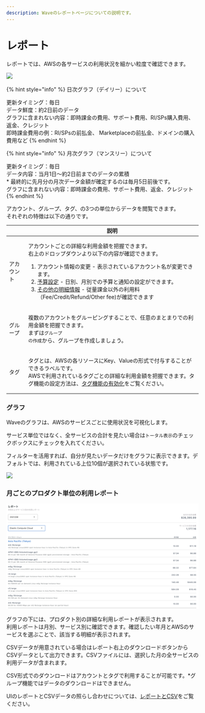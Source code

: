 ```yaml
---
description: Waveのレポートページについての説明です。
---
```


# レポート

レポートでは、AWSの各サービスの利用状況を細かい粒度で確認できます。

![](../../.gitbook/assets/2021-09-07-17.10.19.gif)

{% hint style="info" %}
日次グラフ（デイリー）について

更新タイミング：毎日\
データ鮮度：約2日前のデータ\
グラフに含まれない内容：即時課金の費用、サポート費用、RI/SPs購入費用、返金、クレジット\
即時課金費用の例：RI/SPsの前払金、 Marketplaceの前払金、ドメインの購入費用など
{% endhint %}

{% hint style="info" %}
月次グラフ（マンスリー）について

更新タイミング：毎日\
データ内容：当月1日〜約2日前までのデータの累積\
\* 最終的に先月分の月次データ金額が確定するのは毎月5日前後です。\
グラフに含まれない内容：即時課金の費用、サポート費用、返金、クレジット
{% endhint %}

アカウント、グループ、タグ、の3つの単位からデータを閲覧できます。\
それぞれの特徴は以下の通りです。

|       | 説明                                                                                                                                                                                                                                                                                                                                                                                         |
| ----- | ------------------------------------------------------------------------------------------------------------------------------------------------------------------------------------------------------------------------------------------------------------------------------------------------------------------------------------------------------------------------------------------ |
| アカウント | <p>アカウントごとの詳細な利用金額を把握できます。 <br>右上のドロップダウンより以下の内容が確認できます。</p><ol><li>アカウント情報の変更 - 表示されているアカウント名が変更できます。</li><li><a href="https://docs.alphaus.cloud/v/wave/alphaus-wave-aws/aws-detail/budget">予算設定</a> - 日別、月別での予算と通知の設定ができます。</li><li><a href="https://docs.alphaus.cloud/v/wave/alphaus-wave-aws/aws-detail/fee">その他の明細情報</a> - 従量課金以外の利用料（Fee/Credit/Refund/Other fee)が確認できます</li></ol> |
| グループ  | <p>複数のアカウントをグルーピングすることで、任意のまとまりでの利用金額を把握できます。<br>まずは<code>グループ の作成</code>から、グループを作成しましょう。</p>                                                                                                                                                                                                                                                                                              |
| タグ    | <p>タグとは、AWSの各リソースにKey、Valueの形式で付与することができるラベルです。<br>AWSで利用されているタグごとの詳細な利用金額を把握できます。タグ機能の設定方法は、<a href="https://docs.alphaus.cloud/v/wave/alphaus-wave-aws/aws-detail/tag">タグ機能の有効化</a>をご覧ください。</p>                                                                                                                                                                                          |

### グラフ

Waveのグラフは、AWSのサービスごとに使用状況を可視化します。

サービス単位ではなく、全サービスの合計を見たい場合は`トータル表示`のチェックボックスにチェックを入れてください。

フィルターを活用すれば、自分が見たいデータだけをグラフに表示できます。デフォルトでは、利用されている上位10個が選択されている状態です。

![](<../../.gitbook/assets/screen-shot-2018-11-26-at-15.44.35 (2).png>)

### 月ごとのプロダクト単位の利用レポート

![](../../.gitbook/assets/wave-2.png)

グラフの下には、プロダクト別の詳細な利用レポートが表示されます。\
利用レポートは月別、サービス別に確認できます。確認したい年月とAWSのサービスを選ぶことで、該当する明細が表示されます。‌

CSVデータが用意されている場合はレポート右上のダウンロードボタンからCSVデータとして出力できます。CSVファイルには、選択した月の全サービスの利用データが含まれます。

CSV形式でのダウンロードはアカウントとタグで利用することが可能です。\*グループ機能ではデータのダウンロードはできません。

UIのレポートとCSVデータの照らし合わせについては、[レポートとCSV](https://docs.alphaus.cloud/v/wave/alphaus-wave-aws/aws-detail/reportcsv)をご覧ください。
